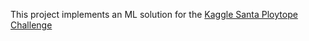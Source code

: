 This project implements an ML solution for the [Kaggle Santa Ploytope Challenge](https://www.notion.so/The-Kaggle-Santa-Competition-8be742933dd7486991e529822b17fccd)
